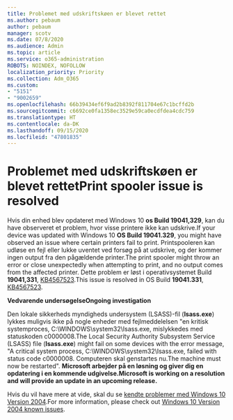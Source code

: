 ```yaml
---
title: Problemet med udskriftskøen er blevet rettet
ms.author: pebaum
author: pebaum
manager: scotv
ms.date: 07/8/2020
ms.audience: Admin
ms.topic: article
ms.service: o365-administration
ROBOTS: NOINDEX, NOFOLLOW
localization_priority: Priority
ms.collection: Adm_O365
ms.custom:
- "5151"
- "9002659"
ms.openlocfilehash: 66b39434ef6f9ad2b8392f811704e67c1bcffd2b
ms.sourcegitcommit: c6692ce0fa1358ec3529e59ca0ecdfdea4cdc759
ms.translationtype: HT
ms.contentlocale: da-DK
ms.lasthandoff: 09/15/2020
ms.locfileid: "47801835"
---
```

# <a name="print-spooler-issue-is-resolved"></a><span data-ttu-id="9005b-102">Problemet med udskriftskøen er blevet rettet</span><span class="sxs-lookup"><span data-stu-id="9005b-102">Print spooler issue is resolved</span></span>

<span data-ttu-id="9005b-103">Hvis din enhed blev opdateret med Windows 10  **os Build 19041,329**, kan du have observeret et problem, hvor visse printere ikke kan udskrive.</span><span class="sxs-lookup"><span data-stu-id="9005b-103">If your device was updated with Windows 10  **OS Build 19041.329**, you might have observed an issue where certain printers fail to print.</span></span> <span data-ttu-id="9005b-104">Printspooleren kan udløse en fejl eller lukke uventet ved forsøg på at udskrive, og der kommer ingen output fra den pågældende printer.</span><span class="sxs-lookup"><span data-stu-id="9005b-104">The print spooler might throw an error or close unexpectedly when attempting to print, and no output comes from the affected printer.</span></span> <span data-ttu-id="9005b-105">Dette problem er løst i operativsystemet Build  **19041,331**, [KB4567523](https://support.microsoft.com/help/4567523/windows-10-update-kb4567523).</span><span class="sxs-lookup"><span data-stu-id="9005b-105">This issue is resolved in OS Build  **19041.331**, [KB4567523](https://support.microsoft.com/help/4567523/windows-10-update-kb4567523).</span></span>  

<span data-ttu-id="9005b-106">**Vedvarende undersøgelse**</span><span class="sxs-lookup"><span data-stu-id="9005b-106">**Ongoing investigation**</span></span>

<span data-ttu-id="9005b-107">Den lokale sikkerheds myndigheds undersystem (LSASS)-fil (**Isass.exe**) lykkes muligvis ikke på nogle enheder med fejlmeddelelsen "en kritisk systemproces, C:\WINDOWS\system32\Isass.exe, mislykkedes med statuskoden c0000008.</span><span class="sxs-lookup"><span data-stu-id="9005b-107">The Local Security Authority Subsystem Service (LSASS) file (**Isass.exe**) might fail on some devices with the error message, "A critical system process, C:\WINDOWS\system32\Isass.exe, failed with status code c0000008.</span></span> <span data-ttu-id="9005b-108">Computeren skal genstartes nu.</span><span class="sxs-lookup"><span data-stu-id="9005b-108">The machine must now be restarted".</span></span>  <span data-ttu-id="9005b-109">**Microsoft arbejder på en løsning og giver dig en opdatering i en kommende udgivelse.**</span><span class="sxs-lookup"><span data-stu-id="9005b-109">**Microsoft is working on a resolution and will provide an update in an upcoming release.**</span></span>

<span data-ttu-id="9005b-110">Hvis du vil have mere at vide, skal du se  [kendte problemer med Windows 10 Version 2004](https://docs.microsoft.com/windows/release-information/status-windows-10-2004#442msgdesc).</span><span class="sxs-lookup"><span data-stu-id="9005b-110">For more information, please check out  [Windows 10 Version 2004 known issues](https://docs.microsoft.com/windows/release-information/status-windows-10-2004#442msgdesc).</span></span>